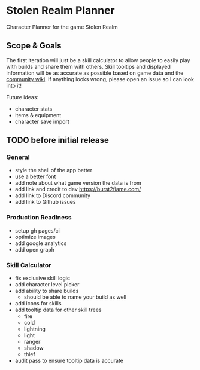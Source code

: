 # Stolen Realm Planner

Character Planner for the game Stolen Realm

## Scope & Goals

The first iteration will just be a skill calculator to allow people to easily play with builds and share them with others. Skill tooltips and displayed information will be as accurate as possible based on game data and the [community wiki](https://stolen-realm.fandom.com/wiki/Stolen_Realm_Wiki). If anything looks wrong, please open an issue so I can look into it!

Future ideas:

-   character stats
-   items & equipment
-   character save import

## TODO before initial release

### General

-   style the shell of the app better
-   use a better font
-   add note about what game version the data is from
-   add link and credit to dev https://burst2flame.com/
-   add link to Discord community
-   add link to Github issues

### Production Readiness

-   setup gh pages/ci
-   optimize images
-   add google analytics
-   add open graph

### Skill Calculator

-   fix exclusive skill logic
-   add character level picker
-   add ability to share builds
    -   should be able to name your build as well
-   add icons for skills
-   add tooltip data for other skill trees
    -   fire
    -   cold
    -   lightning
    -   light
    -   ranger
    -   shadow
    -   thief
-   audit pass to ensure tooltip data is accurate
